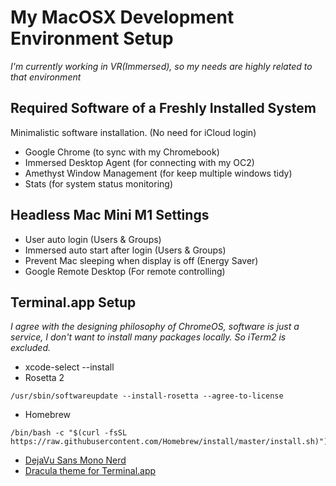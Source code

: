 # My MacOSX Development Environment Setup
*I'm currently working in VR(Immersed), so my needs are highly related to that environment*

## Required Software of a Freshly Installed System
Minimalistic software installation. (No need for iCloud login)

- Google Chrome (to sync with my Chromebook)
- Immersed Desktop Agent (for connecting with my OC2)
- Amethyst Window Management (for keep multiple windows tidy)
- Stats (for system status monitoring)

## Headless Mac Mini M1 Settings
- User auto login (Users & Groups)
- Immersed auto start after login (Users & Groups)
- Prevent Mac sleeping when display is off (Energy Saver)
- Google Remote Desktop (For remote controlling)

## Terminal.app Setup
*I agree with the designing philosophy of ChromeOS, software is just a service, I don't want to install many packages locally. So iTerm2 is excluded.*

- xcode-select --install
- Rosetta 2
```
/usr/sbin/softwareupdate --install-rosetta --agree-to-license
```
- Homebrew
```
/bin/bash -c "$(curl -fsSL https://raw.githubusercontent.com/Homebrew/install/master/install.sh)")
```
- [DejaVu Sans Mono Nerd](https://github.com/ryanoasis/nerd-fonts/blob/master/patched-fonts/DejaVuSansMono/Regular/complete/DejaVu%20Sans%20Mono%20Nerd%20Font%20Complete%20Mono.ttf)
- [Dracula theme for Terminal.app](https://draculatheme.com/terminal)
